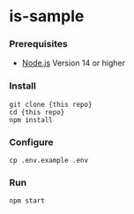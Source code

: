 # is-sample

### Prerequisites

- [Node.js](https://nodejs.org/) Version 14 or higher

### Install
```
git clone {this repo}
cd {this repo}
npm install
```
### Configure

```
cp .env.example .env
```

### Run
```
npm start
```
